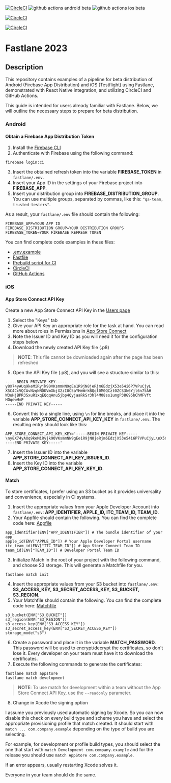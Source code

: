 [![CircleCI](https://dl.circleci.com/status-badge/img/gh/AndriiHnedko/react-native-ci-cd/tree/main.svg?style=svg)](https://dl.circleci.com/status-badge/redirect/gh/AndriiHnedko/react-native-ci-cd/tree/main)
![github actions android beta](https://github.com/AndriiHnedko/react-native-ci-cd/actions/workflows/build-android-beta.yml/badge.svg)
![github actions ios beta](https://github.com/AndriiHnedko/react-native-ci-cd/actions/workflows/build-ios-beta.yml/badge.svg)

[![CircleCI](https://dl.circleci.com/insights-snapshot/gh/AndriiHnedko/react-native-ci-cd/main/android/badge.svg?window=30d)](https://app.circleci.com/insights/github/AndriiHnedko/react-native-ci-cd/workflows/android/overview?branch=main&reporting-window=last-30-days&insights-snapshot=true)

[![CircleCI](https://dl.circleci.com/insights-snapshot/gh/AndriiHnedko/react-native-ci-cd/main/ios/badge.svg?window=30d)](https://app.circleci.com/insights/github/AndriiHnedko/react-native-ci-cd/workflows/ios/overview?branch=main&reporting-window=last-30-days&insights-snapshot=true)

# Fastlane 2023

## Description

This repository contains examples of a pipeline for beta distribution of Android
(Firebase App Distribution) and iOS (Testflight) using Fastlane,
demonstrated with React Native integration, and utilizing CircleCI and GitHub Actions.

This guide is intended for users already familiar with Fastlane.
Below, we will outline the necessary steps to prepare for beta distribution.

### Android

#### Obtain a Firebase App Distribution Token

1. Install the [Firebase CLI](https://firebase.google.com/docs/cli#install_the_firebase_cli)
2. Authenticate with Firebase using the following command:

```shell
firebase login:ci
```

3. Insert the obtained refresh token into the variable **FIREBASE_TOKEN** in `fastlane/.env`.
4. Insert your App ID in the settings of your Firebase project into **FIREBASE_APP**.
5. Insert your distribution group into **FIREBASE_DISTRIBUTION_GROUP**.
   You can use multiple groups, separated by commas, like this: `"qa-team, trusted-testers"`.

As a result, your `fastlane/.env` file should contain the following:

```dotenv
FIREBASE_APP=YOUR APP ID
FIREBASE_DISTRIBUTION_GROUP=YOUR DISTRIBUTION GROUPS
FIREBASE_TOKEN=YOUR FIREBASE REFRESH TOKEN
```

You can find complete code examples in these files:

- [.env.example](fastlane/.env.example)
- [Fastfile](fastlane/Fastfile)
- [Prebuild script for CI](pipeline-pre-build.sh)
- [CircleCI](.circleci/config.yml)
- [GitHub Actions](.github/workflows/build-android-beta.yml)

### iOS

#### App Store Connect API Key

Create a new App Store Connect API Key in the [Users page](https://appstoreconnect.apple.com/access/integrations/api)

1. Select the "Keys" tab
2. Give your API Key an appropriate role for the task at hand. You can read more about roles in Permissions
   in [App Store Connect](https://developer.apple.com/support/roles/)
3. Note the Issuer ID and Key ID as you will need it for the configuration steps below
4. Download the newly created API Key file (.p8)

> **NOTE**: This file cannot be downloaded again after the page has been refreshed

5. Open the API Key file (.p8), and you will see a structure similar to this:

```
-----BEGIN PRIVATE KEY-----
y8X74yAUq9keMiRyjk90VKsmmNN9gEe1R9jN8jeRjm6EdzjX53e54i6P7VPuCjyL
X5C4CcVQCAvNzqNNDKVmXbjX2zI0C5aYHmWrkBQql0M0QCzt0ZCS3k6Yjl6n75AH
W3uHjBPR3SxuR1xqEQqqAnu5jbp4QyjaaRkSr3hl4M08ss1umgP38G95bChMFVft
HOqdwHmP
-----END PRIVATE KEY-----
```

6. Convert this to a single line, using `\n` for line breaks, and place it into
   the variable **APP_STORE_CONNECT_API_KEY_KEY** in `fastlane/.env`.
   The resulting entry should look like this:

```dotenv
APP_STORE_CONNECT_API_KEY_KEY='-----BEGIN PRIVATE KEY-----\ny8X74yAUq9keMiRyjk90VKsmmNN9gEe1R9jN8jeRjm6EdzjX53e54i6P7VPuCjyL\nX5C4CcVQCAvNzqNNDKVmXbjX2zI0C5aYHmWrkBQql0M0QCzt0ZCS3k6Yjl6n75AH\nW3uHjBPR3SxuR1xqEQqqAnu5jbp4QyjaaRkSr3hl4M08ss1umgP38G95bChMFVft\nHOqdwHmP\n-----END PRIVATE KEY-----'
```

7. Insert the Issuer ID into the variable **APP_STORE_CONNECT_API_KEY_ISSUER_ID**.
8. Insert the Key ID into the variable **APP_STORE_CONNECT_API_KEY_KEY_ID**.

#### Match

To store certificates, I prefer using an S3 bucket as it provides universality and convenience,
especially in CI systems.

1. Insert the appropriate values from your Apple Developer Account into `fastlane/.env`: **APP_IDENTIFIER, APPLE_ID, ITC_TEAM_ID, TEAM_ID**.
2. Your Appfile should contain the following. You can find the complete code here: [Appfile](fastlane/AppFile)

```
app_identifier(ENV["APP_IDENTIFIER"]) # The bundle identifier of your app
apple_id(ENV["APPLE_ID"]) # Your Apple Developer Portal username
itc_team_id(ENV["ITC_TEAM_ID"]) # App Store Connect Team ID
team_id(ENV["TEAM_ID"]) # Developer Portal Team ID
```

3. Initialize Match in the root of your project with the following command, and choose S3 storage. This will generate a Matchfile for you.

```shell
fastlane match init
```

4. Insert the appropriate values from your S3 bucket into `fastlane/.env`: **S3_ACCESS_KEY, S3_SECRET_ACCESS_KEY, S3_BUCKET, S3_REGION**.
5. Your Matchfile should contain the following. You can find the complete code here: [Matchfile](fastlane/Matchfile)

```
s3_bucket(ENV["S3_BUCKET"])
s3_region(ENV["S3_REGION"])
s3_access_key(ENV["S3_ACCESS_KEY"])
s3_secret_access_key(ENV["S3_SECRET_ACCESS_KEY"])
storage_mode("s3")
```

6. Create a password and place it in the variable **MATCH_PASSWORD**.
   This password will be used to encrypt/decrypt the certificates, so don't lose it.
   Every developer on your team must have it to download the certificates.
7. Execute the following commands to generate the certificates:

```shell
fastlane match appstore
fastlane match development
```

> **NOTE**: To use match for development within a team without the App Store Connect API Key, use the `--readonly` parameter.

8. Change in Xcode the signing option

I assume you previously used automatic signing by Xcode. So you can now disable this check on every build type and
scheme you have and select the appropriate provisioning profile that match created. It should start with
`match ... com.company.example` depending on the type of build you are selecting.

For example, for development or profile build types, you should select the one that start with
`match Development com.company.example` and for the release you should use `match AppStore com.company.example`.

If an error appears, usually restarting Xcode solves it.

Everyone in your team should do the same.

